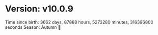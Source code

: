 # Version: v10.0.9
Time since birth: 3662 days, 87888 hours, 5273280 minutes, 316396800 seconds
Season: Autumn 🍁
